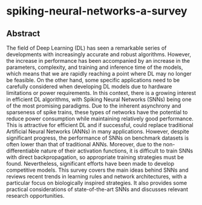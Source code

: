 # spiking-neural-networks-a-survey

## Abstract

The field of Deep Learning (DL) has seen a remarkable series of developments with increasingly accurate
and robust algorithms. However, the increase in performance has been accompanied by an increase in the
parameters, complexity, and training and inference time of the models, which means that we are rapidly
reaching a point where DL may no longer be feasible. On the other hand, some specific applications need to
be carefully considered when developing DL models due to hardware limitations or power requirements. In
this context, there is a growing interest in efficient DL algorithms, with Spiking Neural Networks (SNNs)
being one of the most promising paradigms. Due to the inherent asynchrony and sparseness of spike trains,
these types of networks have the potential to reduce power consumption while maintaining relatively good
performance. This is attractive for efficient DL and if successful, could replace traditional Artificial Neural
Networks (ANNs) in many applications. However, despite significant progress, the performance of SNNs
on benchmark datasets is often lower than that of traditional ANNs. Moreover, due to the non-differentiable
nature of their activation functions, it is difficult to train SNNs with direct backpropagation, so appropriate
training strategies must be found. Nevertheless, significant efforts have been made to develop competitive
models. This survey covers the main ideas behind SNNs and reviews recent trends in learning rules and
network architectures, with a particular focus on biologically inspired strategies. It also provides some
practical considerations of state-of-the-art SNNs and discusses relevant research opportunities.
